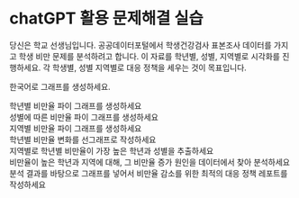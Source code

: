 # chatGPT 활용 문제해결 실습

당신은 학교 선생님입니다. 공공데이터포털에서 학생건강검사 표본조사 데이터를 가지고 학생 비만 문제를 분석하려고 합니다. 이 자료를 학년별, 성별, 지역별로 시각화를 진행하세요. 각 학생별, 성별 지역별로 대응 정책을 세우는 것이 목표입니다.

한국어로 그래프를 생성하세요.

학년별 비만율 파이 그래프를 생성하세요  
성별에 따른 비만율 파이 그래프를 생성하세요  
지역별 비만율 파이 그래프를 생성하세요  
학년별 비만율 변화를 선그래프로 작성하세요  
지역별로 학년별 비만율이 가장 높은 학년과 성별을 추출하세요  
비만율이 높은 학년과 지역에 대해, 그 비만율 증가 원인을 데이터에서 찾아 분석하세요  
분석 결과를 바탕으로 그래프를 넣어서 비만율 감소를 위한 최적의 대응 정책 레포트를 작성하세요  
